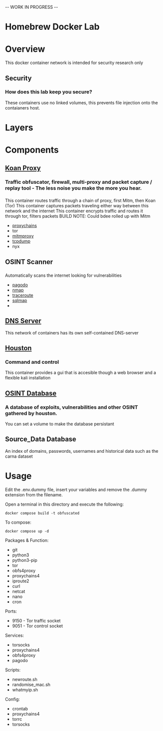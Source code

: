 -- WORK IN PROGRESS --
# Homebrew Docker Lab
# Overview
This docker container network is intended for security research only

## Security
### How does this lab keep you secure?
These containers use no linked volumes, this prevents file injection onto the contaianers host.
# Layers
# Components
## [Koan Proxy](Koan)
### Traffic obfuscator, firewall, multi-proxy and packet capture / replay tool - The less noise you make the more you hear.
### 
This container routes traffic through a chain of proxy, first Mitm, then Koan (Tor)
This container captures packets traveling either way between this network and the internet
This container encrypts traffic and routes it through tor, filters packets
BUILD NOTE: Could bdee rolled up with Mitm

- [proxychains]()
- tor
- [mitmproxy]()
- [tcpdump]()
- nyx


## OSINT Scanner
###
Automatically scans the internet looking for vulnerabilities
- [pagodo]()
- [nmap]()
- [traceroute]()
- [sqlmap](https://sqlmap.org/)
-  
## [DNS Server](DNS%20Server)
This network of containers has its own self-contained DNS-server
## [Houston](houston)
### Command and control
This container provides a gui that is accesible though a web browser and a flexible kali installation 
## [OSINT Database](database)
### A database of exploits, vulnerabilities and other OSINT gathered by houston. 
You can set a volume to make the database persistant 
## Source_Data Database
An index of domains, passwords, usernames and historical data such as the carna dataset 
# Usage

Edit the .env.dummy file, insert your variables and remove the .dummy extension from the filename.

Open a terminal in this directory and execute the following:

    docker compose build -t obfuscated

To compose:

    docker compose up -d

Packages & Function:
- git 
- python3 
- python3-pip 
- tor  
- obfs4proxy
- proxychains4 
- iproute2 
- curl 
- netcat
- nano
- cron

Ports:
- 9150 - Tor traffic socket
- 9051 - Tor control socket

Services:
- torsocks
- proxychains4
- obfs4proxy
- pagodo

Scripts:
- newroute.sh
- randomise_mac.sh
- whatmyip.sh

Config:
- crontab
- proxychains4
- torrc
- torsocks